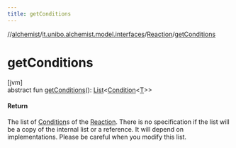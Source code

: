 ```yaml
---
title: getConditions
---
```

//[alchemist](../../../index.html)/[it.unibo.alchemist.model.interfaces](../index.html)/[Reaction](index.html)/[getConditions](get-conditions.html)



# getConditions



[jvm]\
abstract fun [getConditions](get-conditions.html)(): [List](https://docs.oracle.com/javase/8/docs/api/java/util/List.html)<[Condition](../-condition/index.html)<[T](../../it.unibo.alchemist.core.interfaces/-scheduler/index.html)>>



#### Return



The list of [Condition](../-condition/index.html)s of the [Reaction](index.html). There is no specification if the list will be a copy of the internal list or a reference. It will depend on implementations. Please be careful when you modify this list.




